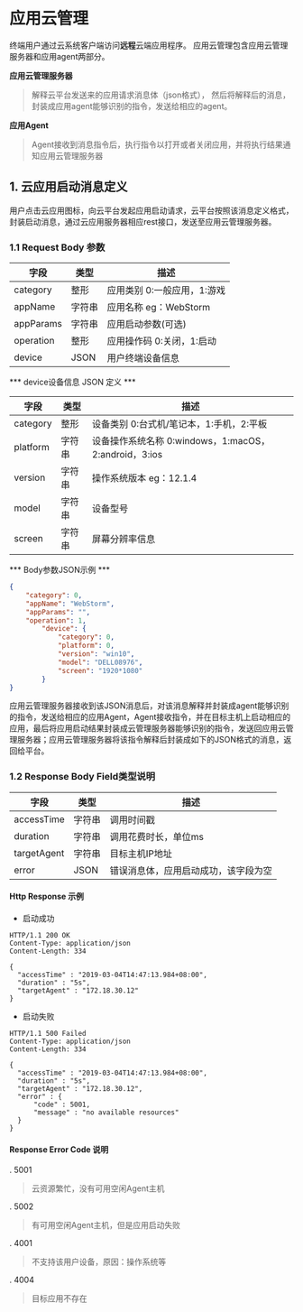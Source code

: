 # 应用云管理

终端用户通过云系统客户端访问**远程**云端应用程序。
应用云管理包含应用云管理服务器和应用agent两部分。

**应用云管理服务器**

>解释云平台发送来的应用请求消息体（json格式），
>然后将解释后的消息，封装成应用agent能够识别的指令，发送给相应的agent。

**应用Agent**

>Agent接收到消息指令后，执行指令以打开或者关闭应用，并将执行结果通知应用云管理服务器

## 1. 云应用启动消息定义

用户点击云应用图标，向云平台发起应用启动请求，云平台按照该消息定义格式，封装启动消息，通过云应用服务器相应rest接口，发送至应用云管理服务器。

### 1.1 Request Body 参数
|       字段  	|	类型     |       描述  				|
|---------------|-----------|---------------------------|
|category		|	整形 	| 应用类别 0:一般应用，1:游戏 	|
|appName		|	字符串	| 应用名称 eg：WebStorm 		|
|appParams		|	字符串	| 应用启动参数(可选) 		|
|operation		|	整形 	| 应用操作码 0:关闭，1:启动	|
|device			|	JSON	| 用户终端设备信息				|


*** device设备信息 JSON 定义 ***

|       字段  	|	类型     |       描述  				|
|---------------|-----------|---------------------------|
|category		|	整形 	| 设备类别 0:台式机/笔记本，1:手机，2:平板	|
|platform		|	字符串	| 设备操作系统名称 0:windows，1:macOS， 2:android，3:ios 		|
|version		|	字符串	| 操作系统版本 eg：12.1.4			 	|
|model		|	字符串	| 设备型号					|
|screen			|	字符串	| 屏幕分辨率信息				|	


*** Body参数JSON示例 ***
```json
{
	"category": 0,
	"appName": "WebStorm",
	"appParams": "",
	"operation": 1,
    	"device": {
        	"category": 0,
        	"platform": 0,
        	"version": "win10",
        	"model": "DELL08976",
        	"screen": "1920*1080"
    	}
}
```

应用云管理服务器接收到该JSON消息后，对该消息解释并封装成agent能够识别的指令，发送给相应的应用Agent，Agent接收指令，并在目标主机上启动相应的应用，最后将应用启动结果封装成云管理服务器能够识别的指令，发送回应用云管理服务器；应用云管理服务器将该指令解释后封装成如下的JSON格式的消息，返回给平台。

### 1.2 Response Body Field类型说明
|    字段  	|	类型		|       描述  				
|-----------|-----------|-------------------------------------------------
|accessTime	|	字符串	| 调用时间戳	
|duration	|	字符串	| 调用花费时长，单位ms	
|targetAgent	|	字符串	| 目标主机IP地址
|error	|	JSON	| 错误消息体，应用启动成功，该字段为空		 	

#### Http Response 示例
- 启动成功
```http
HTTP/1.1 200 OK
Content-Type: application/json
Content-Length: 334

{
  "accessTime" : "2019-03-04T14:47:13.984+08:00",
  "duration" : "5s",
  "targetAgent" : "172.18.30.12"
}
```
- 启动失败
```http
HTTP/1.1 500 Failed
Content-Type: application/json
Content-Length: 334

{
  "accessTime" : "2019-03-04T14:47:13.984+08:00",
  "duration" : "5s",
  "targetAgent" : "172.18.30.12",
  "error" : {
	  "code" : 5001,
	  "message" : "no available resources"
  }
}
```
#### Response Error Code 说明
. 5001
> 云资源繁忙，没有可用空闲Agent主机

. 5002
> 有可用空闲Agent主机，但是应用启动失败


. 4001
> 不支持该用户设备，原因：操作系统等

. 4004
> 目标应用不存在
